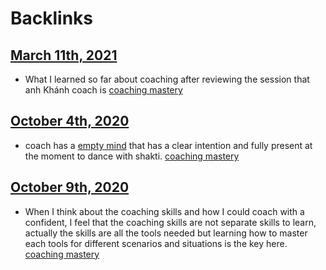 
# Backlinks
## [March 11th, 2021](<March 11th, 2021.md>)
- What I learned so far about coaching after reviewing the session that anh Khánh coach is [coaching mastery](<coaching mastery.md>)

## [October 4th, 2020](<October 4th, 2020.md>)
- coach has a [empty mind](<empty mind.md>) that has a clear intention and fully present at the moment to dance with shakti. [coaching mastery](<coaching mastery.md>)

## [October 9th, 2020](<October 9th, 2020.md>)
- When I think about the coaching skills and how I could coach with a confident, I feel that the coaching skills are not separate skills to learn, actually the skills are all the tools needed but learning how to master each tools for different scenarios and situations is the key here. [coaching mastery](<coaching mastery.md>)

